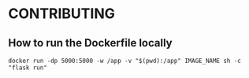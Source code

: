 # CONTRIBUTING

## How to run the Dockerfile locally


```
docker run -dp 5000:5000 -w /app -v "$(pwd):/app" IMAGE_NAME sh -c "flask run"

```
